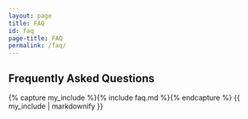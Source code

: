 ```yaml
---
layout: page
title: FAQ
id: faq
page-title: FAQ
permalink: /faq/
---
```


## Frequently Asked Questions

{% capture my_include %}{% include faq.md %}{% endcapture %}
{{ my_include | markdownify }}
